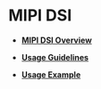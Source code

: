 # MIPI DSI<a name="EN-US_TOPIC_0000001157479387"></a>

-   **[MIPI DSI Overview](mipi-dsi-overview.md)**  

-   **[Usage Guidelines](usage-guidelines.md)**  

-   **[Usage Example](usage-example.md)**  


